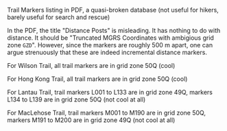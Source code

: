 Trail Markers listing in PDF, a quasi-broken database (not useful for hikers, barely useful for search and rescue)

In the PDF, the title "Distance Posts" is misleading. It has nothing to do with distance. It should be "Truncated MGRS Coordinates with ambigious grid zone `GZD`". However, since the markers are roughly 500 m apart, one can argue strenuously that these are indeed incremental distance markers.

For Wilson Trail, all trail markers are in grid zone 50Q (cool)

For Hong Kong Trail, all trail markers are in grid zone 50Q (cool)

For Lantau Trail, trail markers L001 to L133 are in grid zone 49Q, markers L134 to L139 are in grid zone 50Q (not cool at all)

For MacLehose Trail, trail markers M001 to M190 are in grid zone 50Q, markers M191 to M200 are in grid zone 49Q (not cool at all)
